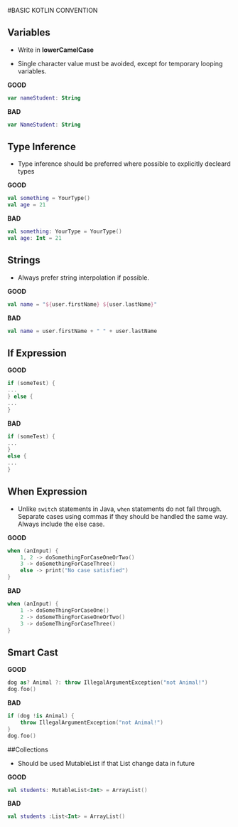 #BASIC KOTLIN CONVENTION

## Variables

* Write in **lowerCamelCase**

* Single character value must be avoided, except for temporary looping variables.

**GOOD**

~~~kotlin
var nameStudent: String
~~~

**BAD**

~~~kotlin
var NameStudent: String
~~~

## Type Inference

* Type inference should be preferred where possible to explicitly decleard types

**GOOD**

~~~kotlin
val something = YourType()
val age = 21
~~~

**BAD**

~~~kotlin
val something: YourType = YourType()
val age: Int = 21
~~~

## Strings

* Always prefer string interpolation if possible.

**GOOD**

~~~kotlin
val name = "${user.firstName} ${user.lastName}"
~~~

**BAD**

~~~kotlin
val name = user.firstName + " " + user.lastName
~~~

## If Expression

**GOOD**

~~~kotlin
if (someTest) {
...
} else {
...
}
~~~

**BAD**

~~~kotlin
if (someTest) {
...
}
else {
...
}
~~~

## When Expression

* Unlike `switch` statements in Java, `when` statements do not fall through. Separate cases using commas if they should be handled the same way. Always include the else case.

**GOOD**

~~~kotlin
when (anInput) {
	1, 2 -> doSomethingForCaseOneOrTwo()
    3 -> doSomethingForCaseThree()
    else -> print("No case satisfied")
}
~~~

**BAD**

~~~kotlin
when (anInput) {
	1 -> doSomeThingForCaseOne()
    2 -> doSomeThingForCaseOneOrTwo()
    3 -> doSomeThingForCaseThree()
}
~~~

## Smart Cast

**GOOD**

~~~kotlin
dog as? Animal ?: throw IllegalArgumentException("not Animal!")
dog.foo()
~~~

**BAD**

~~~kotlin
if (dog !is Animal) {
    throw IllegalArgumentException("not Animal!")
}
dog.foo()
~~~

##Collections

* Should be used MutableList if that List change data in future

**GOOD**

~~~kotlin
val students: MutableList<Int> = ArrayList()
~~~

**BAD**

~~~kotlin
val students :List<Int> = ArrayList()
~~~